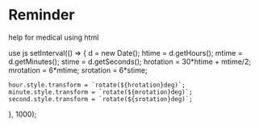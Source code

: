 # Reminder
help for medical
using html
<!DOCTYPE html>
<html lang="en">
<head>
    <meta charset="UTF-8">
    <meta name="viewport" content="width=device-width, initial-scale=1.0">
    <title>Clock Using Pure JS</title>
    <link rel="stylesheet" href="index.css">
    <script src="index.js"></script>
</head>
<body>
    <div id="clockContainer">
        <div id="hour"></div>
        <div id="minute"></div>
        <div id="second"></div>
    </div>
</body>
</html>
use js
setInterval(() => {
    d = new Date();
    htime = d.getHours();
    mtime = d.getMinutes();
    stime = d.getSeconds();
    hrotation = 30*htime + mtime/2;
    mrotation = 6*mtime;
    srotation = 6*stime;

    hour.style.transform = `rotate(${hrotation}deg)`;
    minute.style.transform = `rotate(${mrotation}deg)`;
    second.style.transform = `rotate(${srotation}deg)`;
}, 1000);
